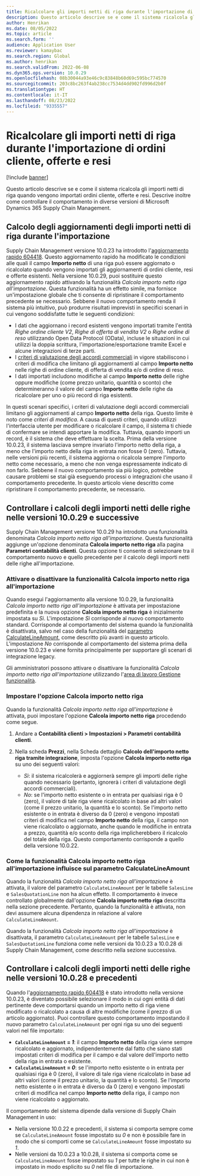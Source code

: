 ```yaml
---
title: Ricalcolare gli importi netti di riga durante l'importazione di ordini cliente, offerte e resi
description: Questo articolo descrive se e come il sistema ricalcola gli importi netti di riga quando vengono importati ordini cliente, offerte e resi. Descrive inoltre come controllare il comportamento in diverse versioni di Microsoft Dynamics 365 Supply Chain Management.
author: Henrikan
ms.date: 08/05/2022
ms.topic: article
ms.search.form: ''
audience: Application User
ms.reviewer: kamaybac
ms.search.region: Global
ms.author: henrikan
ms.search.validFrom: 2022-06-08
ms.dyn365.ops.version: 10.0.29
ms.openlocfilehash: 08b30044a93e46c9c83848b60d69c595bc774570
ms.sourcegitcommit: 203c8bc263f4ab238cc7534d4dd902fd996d2b0f
ms.translationtype: HT
ms.contentlocale: it-IT
ms.lasthandoff: 08/23/2022
ms.locfileid: "9335557"
---
```

# <a name="recalculate-line-net-amounts-when-importing-sales-orders-quotations-and-returns"></a>Ricalcolare gli importi netti di riga durante l'importazione di ordini cliente, offerte e resi

[!include [banner](../includes/banner.md)]

Questo articolo descrive se e come il sistema ricalcola gli importi netti di riga quando vengono importati ordini cliente, offerte e resi. Descrive inoltre come controllare il comportamento in diverse versioni di Microsoft Dynamics 365 Supply Chain Management.

## <a name="how-updates-to-net-line-amounts-are-calculated-on-import"></a>Calcolo degli aggiornamenti degli importi netti di riga durante l'importazione

Supply Chain Management versione 10.0.23 ha introdotto l'[aggiornamento rapido 604418](https://fix.lcs.dynamics.com/issue/results/?q=604418). Questo aggiornamento rapido ha modificato le condizioni alle quali il campo **Importo netto** di una riga può essere aggiornato o ricalcolato quando vengono importati gli aggiornamenti di ordini cliente, resi e offerte esistenti. Nella versione 10.0.29, puoi sostituire questo aggiornamento rapido attivando la funzionalità *Calcola importo netto riga all'importazione*. Questa funzionalità ha un effetto simile, ma fornisce un'impostazione globale che ti consente di ripristinare il comportamento precedente se necessario. Sebbene il nuovo comportamento renda il sistema più intuitivo, può produrre risultati imprevisti in specifici scenari in cui vengono soddisfatte tutte le seguenti condizioni:

- I dati che aggiornano i record esistenti vengono importati tramite l'entità *Righe ordine cliente V2*, *Righe di offerta di vendita V2* o *Righe ordine di reso* utilizzando Open Data Protocol (OData), incluse le situazioni in cui utilizzi la doppia scrittura, l'importazione/esportazione tramite Excel e alcune integrazioni di terze parti.
- I [criteri di valutazione degli accordi commerciali](/dynamicsax-2012/appuser-itpro/trade-agreement-evaluation-policies-white-paper) in vigore stabiliscono i criteri di modifica che limitano gli aggiornamenti al campo **Importo netto** nelle righe di ordine cliente, di offerta di vendita e/o di ordine di reso.
- I dati importati includono modifiche al campo **Importo netto** delle righe oppure modifiche (come prezzo unitario, quantità o sconto) che determineranno il valore del campo **Importo netto** delle righe da ricalcolare per uno o più record di riga esistenti.

In questi scenari specifici, i criteri di valutazione degli accordi commerciali limitano gli aggiornamenti al campo **Importo netto** della riga. Questo limite è noto come *criteri di modifica*. A causa di questi criteri, quando utilizzi l'interfaccia utente per modificare o ricalcolare il campo, il sistema ti chiede di confermare se intendi apportare la modifica. Tuttavia, quando importi un record, è il sistema che deve effettuare la scelta. Prima della versione 10.0.23, il sistema lasciava sempre invariato l'importo netto della riga, a meno che l'importo netto della riga in entrata non fosse 0 (zero). Tuttavia, nelle versioni più recenti, il sistema aggiorna o ricalcola sempre l'importo netto come necessario, a meno che non venga espressamente indicato di non farlo. Sebbene il nuovo comportamento sia più logico, potrebbe causare problemi se stai già eseguendo processi o integrazioni che usano il comportamento precedente. In questo articolo viene descritto come ripristinare il comportamento precedente, se necessario.

## <a name="control-calculations-of-line-net-amounts-in-versions-10029-and-later"></a>Controllare i calcoli degli importi netti delle righe nelle versioni 10.0.29 e successive

Supply Chain Management versione 10.0.29 ha introdotto una funzionalità denominata *Calcola importo netto riga all'importazione*. Questa funzionalità aggiunge un'opzione denominata **Calcola importo netto riga** alla pagina **Parametri contabilità clienti**. Questa opzione ti consente di selezionare tra il comportamento nuovo e quello precedente per il calcolo degli importi netti delle righe all'importazione.

### <a name="turn-the-calculate-line-net-amount-on-import-feature-on-or-off"></a>Attivare o disattivare la funzionalità Calcola importo netto riga all'importazione

Quando esegui l'aggiornamento alla versione 10.0.29, la funzionalità *Calcola importo netto riga all'importazione* è attivata per impostazione predefinita e la nuova opzione **Calcola importo netto riga** è inizialmente impostata su *Sì*. L'impostazione *Sì* corrisponde al nuovo comportamento standard. Corrisponde al comportamento del sistema quando la funzionalità è disattivata, salvo nel caso della funzionalità del [parametro CalculateLineAmount](#CalculateLineAmount), come descritto più avanti in questo articolo. L'impostazione *No* corrisponde al comportamento del sistema prima della versione 10.0.23 e viene fornita principalmente per supportare gli scenari di integrazione legacy.

Gli amministratori possono attivare o disattivare la funzionalità *Calcola importo netto riga all'importazione* utilizzando l'[area di lavoro Gestione funzionalità](../../fin-ops-core/fin-ops/get-started/feature-management/feature-management-overview.md).

### <a name="set-the-calculate-line-net-amount-option"></a>Impostare l'opzione Calcola importo netto riga

Quando la funzionalità *Calcola importo netto riga all'importazione* è attivata, puoi impostare l'opzione **Calcola importo netto riga** procedendo come segue.

1. Andare a **Contabilità clienti \> Impostazioni \> Parametri contabilità clienti**.
1. Nella scheda **Prezzi**, nella Scheda dettaglio **Calcolo dell'importo netto riga tramite integrazione**, imposta l'opzione **Calcola importo netto riga** su uno dei seguenti valori:

    - *Sì*: il sistema ricalcolerà e aggiornerà sempre gli importi delle righe quando necessario (pertanto, ignorerà i criteri di valutazione degli accordi commerciali).
    - *No*: se l'importo netto esistente o in entrata per qualsiasi riga è 0 (zero), il valore di tale riga viene ricalcolato in base ad altri valori (come il prezzo unitario, la quantità e lo sconto). Se l'importo netto esistente o in entrata è diverso da 0 (zero) e vengono impostati criteri di modifica nel campo **Importo netto** della riga, il campo non viene ricalcolato o aggiornato, anche quando le modifiche in entrata a prezzo, quantità e/o sconto della riga implicherebbero il ricalcolo del totale della riga. Questo comportamento corrisponde a quello della versione 10.0.22.

### <a name="how-the-calculate-line-net-amount-on-import-feature-affects-the-calculatelineamount-parameter"></a><a name="CalculateLineAmount"></a>Come la funzionalità Calcola importo netto riga all'importazione influisce sul parametro CalculateLineAmount

Quando la funzionalità *Calcola importo netto riga all'importazione* è attivata, il valore del parametro `CalculateLineAmount` per le tabelle `SalesLine` e `SalesQuotationLine` non ha alcun effetto. Il comportamento è invece controllato globalmente dall'opzione **Calcola importo netto riga** descritta nella sezione precedente. Pertanto, quando la funzionalità è attivata, non devi assumere alcuna dipendenza in relazione al valore `CalculateLineAmount`.

Quando la funzionalità *Calcola importo netto riga all'importazione* è disattivata, il parametro `CalculateLineAmount` per le tabelle `SalesLine` e `SalesQuotationLine` funziona come nelle versioni da 10.0.23 a 10.0.28 di Supply Chain Management, come descritto nella sezione successiva.

## <a name="control-line-net-amount-calculations-in-versions-10028-and-earlier"></a>Controllare i calcoli degli importi netti delle righe nelle versioni 10.0.28 e precedenti

Quando l'[aggiornamento rapido 604418](https://fix.lcs.dynamics.com/issue/results/?q=604418) è stato introdotto nella versione 10.0.23, è diventato possibile selezionare il modo in cui ogni entità di dati pertinente deve comportarsi quando un importo netto di riga viene modificato o ricalcolato a causa di altre modifiche (come il prezzo di un articolo aggiornato). Puoi controllare questo comportamento impostando il nuovo parametro `CalculateLineAmount` per ogni riga su uno dei seguenti valori nel file importato:

- **`CalculateLineAmount` = *1***: il campo **Importo netto** della riga viene sempre ricalcolato e aggiornato, indipendentemente dal fatto che siano stati impostati criteri di modifica per il campo e dal valore dell'importo netto della riga in entrata o esistente.
- **`CalculateLineAmount` = *0***: se l'importo netto esistente o in entrata per qualsiasi riga è 0 (zero), il valore di tale riga viene ricalcolato in base ad altri valori (come il prezzo unitario, la quantità e lo sconto). Se l'importo netto esistente o in entrata è diverso da 0 (zero) e vengono impostati criteri di modifica nel campo **Importo netto** della riga, il campo non viene ricalcolato o aggiornato.  

Il comportamento del sistema dipende dalla versione di Supply Chain Management in uso:

- Nella versione 10.0.22 e precedenti, il sistema si comporta sempre come se `CalculateLineAmount` fosse impostato su *0* e non è possibile fare in modo che si comporti come se `CalculateLineAmount` fosse impostato su *1*.
- Nelle versioni da 10.0.23 a 10.0.28, il sistema si comporta come se `CalculateLineAmount` fosse impostato su *1* per tutte le righe in cui non è impostato in modo esplicito su *0* nel file di importazione.

